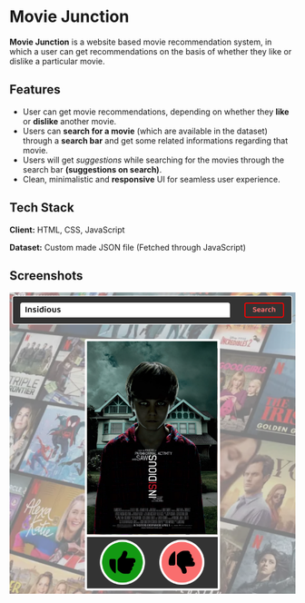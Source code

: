 
# Movie Junction

**Movie Junction** is a website based movie recommendation system, in which a user can get recommendations on the basis of whether they like or dislike a particular movie.


## Features

- User can get movie recommendations, depending on whether they **like** or **dislike** another movie. 
- Users can **search for a movie** (which are available in the dataset) through a **search bar** and get some related informations regarding that movie.
- Users will get *suggestions* while searching for the movies through the search bar **(suggestions on search)**.  
- Clean, minimalistic and **responsive** UI for seamless user experience. 


## Tech Stack

**Client:** HTML, CSS, JavaScript

**Dataset:** Custom made JSON file (Fetched through JavaScript)


## Screenshots

![App Screenshot](https://raw.githubusercontent.com/debanjan-2002/Movie-Recommender-System/main/Images/Screenshots/Image_1.PNG?token=GHSAT0AAAAAABUJ72CVFIRWYJKRSYBUJRGWYULG6AA)

